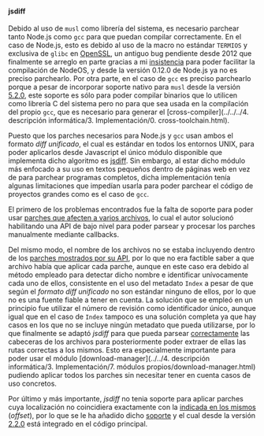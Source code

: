 #### jsdiff

Debido al uso de `musl` como librería del sistema, es necesario parchear tanto
Node.js como `gcc` para que puedan compilar correctamente. En el caso de
Node.js, esto es debido al uso de la macro no estándar `TERMIOS` y exclusiva de
`glibc` en [OpenSSL](https://rt.openssl.org/Ticket/Display.html?id=2823), un
antiguo bug pendiente desde 2012 que finalmente se arreglo en parte gracias a mi
[insistencia](https://github.com/openssl/openssl/issues/163) para poder
facilitar la compilación de NodeOS, y desde la versión 0.12.0 de Node.js ya no
es preciso parchearlo. Por otra parte, en el caso de `gcc` es preciso parchearlo
porque a pesar de incorporar soporte nativo para `musl` desde la versión
[5.2.0](http://www.phoronix.com/scan.php?page=news_item&px=Musl-Libc-GCC-Support),
este soporte es sólo para poder compilar binarios que lo utilicen como librería
C del sistema pero no para que sea usada en la compilación del propio `gcc`, que
es necesario para generar el
[cross-compiler](../../../4. descripción informática/3. Implementación/0. cross-toolchain.html).

Puesto que los parches necesarios para Node.js y `gcc` usan ambos el formato
*diff unificado*, el cual es estándar en todos los entornos UNIX, para poder
aplicarlos desde Javascript el único módulo disponible que implementa dicho
algoritmo es [jsdiff](https://github.com/kpdecker/jsdiff). Sin embargo, al estar
dicho módulo más enfocado a su uso en textos pequeños dentro de páginas web en
vez de para parchear programas completos, dicha implementación tenía algunas
limitaciones que impedían usarla para poder parchear el código de proyectos
grandes como es el caso de `gcc`.

El primero de los problemas encontrados fue la falta de soporte para poder usar
[parches que afecten a varios archivos](https://github.com/kpdecker/jsdiff/issues/60),
lo cual el autor solucionó habilitando una API de bajo nivel para poder parsear
y procesar los parches manualmente mediante callbacks.

Del mismo modo, el nombre de los archivos no se estaba incluyendo dentro de los
[parches mostrados por su API](https://github.com/kpdecker/jsdiff/issues/82),
por lo que no era factible saber a que archivo había que aplicar cada parche,
aunque en este caso era debido al método empleado para detectar dicho nombre e
identificar unívocamente cada uno de ellos, consistente en el uso del metadato
`Index` a pesar de que según el *formato diff unificado* no son estándar ninguno
de ellos, por lo que no es una fuente fiable a tener en cuenta. La solución que
se empleó en un principio fue utilizar el número de revisión como identificador
único, aunque igual que en el caso de `Index` tampoco es una solución completa
ya que hay casos en los que no se incluye ningún metadato que pueda utilizarse,
por lo que finalmente se adaptó *jsdiff* para que pueda parsear
[correctamente](https://github.com/kpdecker/jsdiff/pull/88) las cabeceras de los
archivos para posteriormente poder extraer de ellas las rutas correctas a los
mismos. Esto era especialmente importante para poder usar el módulo
[download-manager](../../4. descripción informática/3. Implementación/7. módulos propios/download-manager.html) pudiendo aplicar
todos los parches sin necesitar tener en cuenta casos de uso concretos.

Por último y más importante, *jsdiff* no tenia soporte para aplicar parches cuya
localización no coincidiera exactamente con la
[indicada en los mismos](https://github.com/kpdecker/jsdiff/issues/84)
(*offset*), por lo que se le ha añadido dicho
[soporte](https://github.com/kpdecker/jsdiff/pull/83) y el cual desde la versión
[2.2.0](https://github.com/kpdecker/jsdiff/releases/tag/v2.2.0) está integrado
en el código principal.
